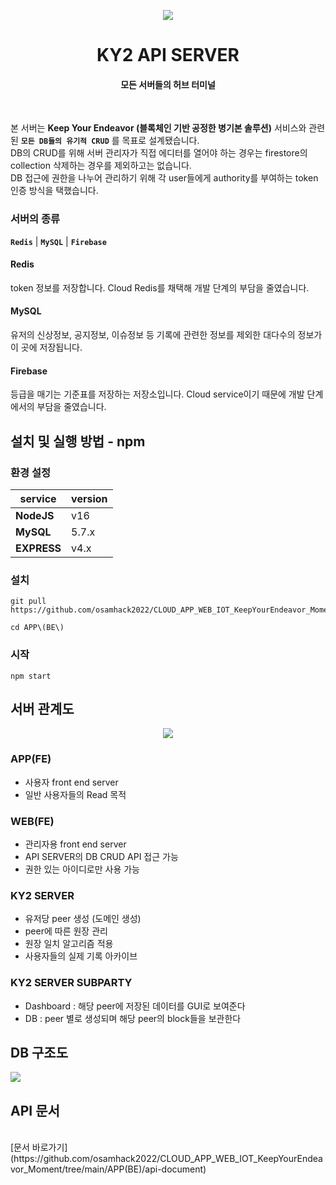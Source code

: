 <p  align="center">
<a  href="https://github.com/osamhack2022/CLOUD_WEB_IOT_KeepYourEndeavor_Moment"  target="_blank"  rel="noopener noreferrer">
<img src='https://github.com/osamhack2022/CLOUD_WEB_IOT_KeepYourEndeavor_Moment/raw/CLOUD/images/logo.png'/>
</a>
</p>
<h1  align="center">KY2 API SERVER</h1>
<h4  align="center">모든 서버들의 허브 터미널</h4>
<br/>

본 서버는 **Keep Your Endeavor (블록체인 기반 공정한 병기본 솔루션)** 서비스와 관련된 **`모든 DB들의 유기적 CRUD`** 를 목표로 설계됐습니다. <br>
DB의 CRUD를 위해 서버 관리자가 직접 에디터를 열어야 하는 경우는 firestore의 collection 삭제하는 경우를 제외하고는 없습니다. <br>
DB 접근에 권한을 나누어 관리하기 위해 각 user들에게 authority를 부여하는 token 인증 방식을 택했습니다.

### 서버의 종류
**`Redis`** | **`MySQL`** | **`Firebase`**
#### Redis
token 정보를 저장합니다. Cloud Redis를 채택해 개발 단계의 부담을 줄였습니다.
#### MySQL
유저의 신상정보, 공지정보, 이슈정보 등 기록에 관련한 정보를 제외한 대다수의 정보가 이 곳에 저장됩니다.
#### Firebase
등급을 매기는 기준표를 저장하는 저장소입니다. Cloud service이기 때문에 개발 단계에서의 부담을 줄였습니다.


## 설치 및 실행 방법 - npm
### 환경 설정
|service|version|
|--|--|
|**NodeJS**|v16|
|**MySQL**|5.7.x|
|**EXPRESS**|v4.x|

### 설치
```ssh
git pull https://github.com/osamhack2022/CLOUD_APP_WEB_IOT_KeepYourEndeavor_Moment
```
```ssh
cd APP\(BE\)
```
### 시작
```ssh
npm start
```

## 서버 관계도
<p align = 'center'><img src='https://github.com/osamhack2022/CLOUD_APP_WEB_IOT_KeepYourEndeavor_Moment/blob/main/APP(BE)/images/structure.jpg'/></p>


### APP(FE)
- 사용자 front end server
- 일반 사용자들의 Read 목적
### WEB(FE)
- 관리자용 front end server
- API SERVER의 DB CRUD API 접근 가능
- 권한 있는 아이디로만 사용 가능
### KY2 SERVER
- 유저당 peer 생성 (도메인 생성)
- peer에 따른 원장 관리
- 원장 일치 알고리즘 적용
- 사용자들의 실제 기록 아카이브
### KY2 SERVER SUBPARTY
- Dashboard : 해당 peer에 저장된 데이터를 GUI로 보여준다
- DB : peer 별로 생성되며 해당 peer의 block들을 보관한다

## DB 구조도
<img src='https://github.com/osamhack2022/CLOUD_APP_WEB_IOT_KeepYourEndeavor_Moment/blob/main/APP(BE)/images/KYE.png'/>

## API 문서

<br>
[문서 바로가기](https://github.com/osamhack2022/CLOUD_APP_WEB_IOT_KeepYourEndeavor_Moment/tree/main/APP(BE)/api-document)